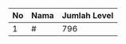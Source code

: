 | No | Nama            | Jumlah Level |
|----|-----------------|--------------|
| 1  | #    |    796        |
